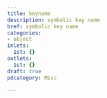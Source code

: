 ```yaml
---
title: keyname
description: symbolic key name
bref: symbolic key name
categories:
- object
inlets:
  1st: {}
outlets:
  1st: {}
draft: true
pdcategory: Misc

---
```


